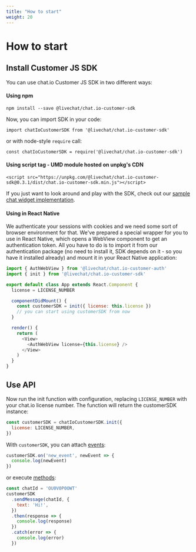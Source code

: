 ```yaml
---
title: "How to start"
weight: 20
---
```


# How to start

## Install Customer JS SDK

You can use chat.io Customer JS SDK in two different ways:

#### Using npm

`npm install --save @livechat/chat.io-customer-sdk`

Now, you can import SDK in your code:

`import chatIoCustomerSDK from '@livechat/chat.io-customer-sdk'`

or with node-style `require` call:

`const chatIoCustomerSDK = require('@livechat/chat.io-customer-sdk')`

#### Using script tag - UMD module hosted on unpkg's CDN

`<script
src="https://unpkg.com/@livechat/chat.io-customer-sdk@0.3.1/dist/chat.io-customer-sdk.min.js"></script>`

If you just want to look around and play with the SDK, check out our
[sample chat widget implementation](https://codesandbox.io/s/rm3prxw88n).

#### Using in React Native

We authenticate your sessions with cookies and we need some sort of browser
environment for that. We've prepared a special wrapper for you to use in React
Native, which opens a WebView component to get an authentication token. All you
have to do is to import it from our authentication package (no need to install
it, SDK depends on it - so you have it installed already) and mount it in your
React Native application:

```js
import { AuthWebView } from '@livechat/chat.io-customer-auth'
import { init } from '@livechat/chat.io-customer-sdk'

export default class App extends React.Component {
  license = LICENSE_NUMBER

  componentDidMount() {
    const customerSDK = init({ license: this.license })
    // you can start using customerSDK from now
  }

  render() {
    return (
      <View>
        <AuthWebView license={this.license} />
      </View>
    )
  }
}
```

## Use API

Now run the init function with configuration, replacing `LICENSE_NUMBER` with
your chat.io license number. The function will return the customerSDK instance:

```js
const customerSDK = chatIoCustomerSDK.init({
  license: LICENSE_NUMBER,
})
```

With `customerSDK`, you can attach [events](#events):

```js
customerSDK.on('new_event', newEvent => {
  console.log(newEvent)
})
```

or execute [methods](#methods):

```js
const chatId = 'OU0V0P0OWT'
customerSDK
  .sendMessage(chatId, {
    text: 'Hi!',
  })
  .then(response => {
    console.log(response)
  })
  .catch(error => {
    console.log(error)
  })
```

